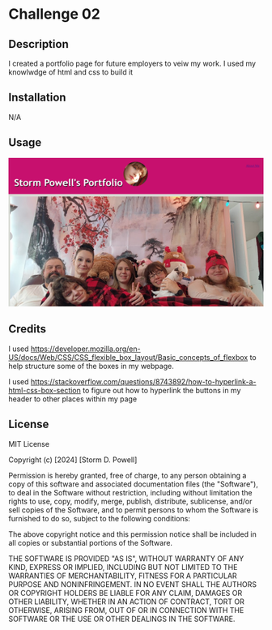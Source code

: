 # Challenge 02

## Description

I created a portfolio page for future employers to veiw my work. I used my knowlwdge of html and css to build it

## Installation

N/A

## Usage
![Screenshot of webpage.](\images\screen-shot-02.png)

## Credits
I used https://developer.mozilla.org/en-US/docs/Web/CSS/CSS_flexible_box_layout/Basic_concepts_of_flexbox to help structure some of the boxes in my webpage.

I used https://stackoverflow.com/questions/8743892/how-to-hyperlink-a-html-css-box-section to figure out how to hyperlink the buttons in my header to other places within my page

## License

MIT License

Copyright (c) [2024] [Storm D. Powell]

Permission is hereby granted, free of charge, to any person obtaining a copy
of this software and associated documentation files (the "Software"), to deal
in the Software without restriction, including without limitation the rights
to use, copy, modify, merge, publish, distribute, sublicense, and/or sell
copies of the Software, and to permit persons to whom the Software is
furnished to do so, subject to the following conditions:

The above copyright notice and this permission notice shall be included in all
copies or substantial portions of the Software.

THE SOFTWARE IS PROVIDED "AS IS", WITHOUT WARRANTY OF ANY KIND, EXPRESS OR
IMPLIED, INCLUDING BUT NOT LIMITED TO THE WARRANTIES OF MERCHANTABILITY,
FITNESS FOR A PARTICULAR PURPOSE AND NONINFRINGEMENT. IN NO EVENT SHALL THE
AUTHORS OR COPYRIGHT HOLDERS BE LIABLE FOR ANY CLAIM, DAMAGES OR OTHER
LIABILITY, WHETHER IN AN ACTION OF CONTRACT, TORT OR OTHERWISE, ARISING FROM,
OUT OF OR IN CONNECTION WITH THE SOFTWARE OR THE USE OR OTHER DEALINGS IN THE
SOFTWARE.
